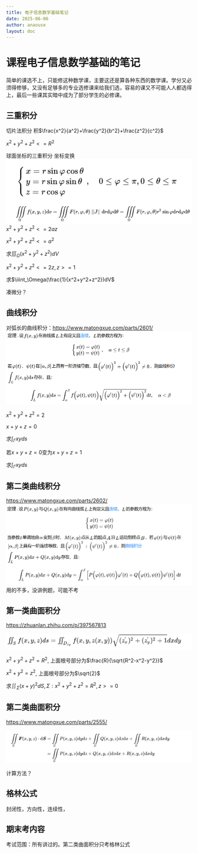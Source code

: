 ```yaml
---
title: 电子信息数学基础笔记
date: 2025-06-06
author: anaouse
layout: doc
---
```


# 课程电子信息数学基础的笔记
简单的课选不上，只能修这种数学课，主要这还是算各种东西的数学课。学分又必须得修够，又没有足够多的专业选修课来给我们选，容易的课又不可能人人都选得上，最后一些课其实暗中成为了部分学生的必修课。

## 三重积分
切片法积分
积$\frac{x^2}{a^2}+\frac{y^2}{b^2}+\frac{z^2}{c^2}$

$x^2+y^2+z^2<=R^2$

球面坐标的三重积分
坐标变换
![alt text](image.png)
![alt text](image-1.png)
$x^2+y^2+z^2<=2az$

$x^2+y^2+z^2<=a^2$

求$\iiint_\Omega(x^2+y^2+z^2)dV$

$x^2+y^2+z^2<=2z,z>=1$

求$\iiint_\Omega(\frac{1}{x^2+y^2+z^2})dV$

凑微分？

## 曲线积分
对弧长的曲线积分：https://www.matongxue.com/parts/2601/
![alt text](image-2.png)

$x^2+y^2+z^2=2$

$x+y+z=0$

求$\int_\Gamma xyds$

若$x+y+z=0$变为$x+y+z=1$

求$\int_\Gamma xyds$

## 第二类曲线积分
https://www.matongxue.com/parts/2602/
![alt text](image-3.png)
用的不多，没讲例题，可能不考

## 第一类曲面积分
https://zhuanlan.zhihu.com/p/397567813

![alt text](image-4.png)

$x^2+y^2+z^2=R^2$, 上面根号部分为$\frac{R}{\sqrt{R^2-x^2-y^2}}$

$x^2+y^2=z^2$, 上面根号部分为$\sqrt{2}$

求$\iint_\Sigma(x+y)^2dS,\Sigma:x^2+y^2+z^2=R^2,z>=0$


## 第二类曲面积分
https://www.matongxue.com/parts/2555/

![alt text](image-5.png)

计算方法？

## 格林公式
封闭性，方向性，连续性，

## 期末考内容
考试范围：所有讲过的。第二类曲面积分只考格林公式


